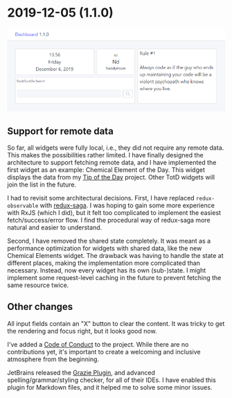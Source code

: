 # 2019-12-05 (1.1.0)

![](../assets/img/1.1.0.png)

## Support for remote data

So far, all widgets were fully local, i.e., they did not require any remote data. This makes the possibilities rather limited. I have finally designed the architecture to support fetching remote data, and I have implemented the first widget as an example: Chemical Element of the Day. This widget displays the data from my [Tip of the Day](https://tips.darekkay.com/) project. Other TotD widgets will join the list in the future.

I had to revisit some architectural decisions. First, I have replaced `redux-observable` with [redux-saga](https://github.com/redux-saga/redux-saga). I was hoping to gain some more experience with RxJS (which I did), but it felt too complicated to implement the easiest fetch/success/error flow. I find the procedural way of redux-saga more natural and easier to understand.

Second, I have removed the shared state completely. It was meant as a performance optimization for widgets with shared data, like the new Chemical Elements widget. The drawback was having to handle the state at different places, making the implementation more complicated than necessary. Instead, now every widget has its own (sub-)state. I might implement some request-level caching in the future to prevent fetching the same resource twice.

## Other changes

All input fields contain an "X" button to clear the content. It was tricky to get the rendering and focus right, but it looks good now.

I've added a [Code of Conduct](https://github.com/darekkay/dashboard/blob/master/CODE_OF_CONDUCT.md) to the project. While there are no contributions yet, it's important to create a welcoming and inclusive atmosphere from the beginning.

JetBrains released the [Grazie Plugin](https://plugins.jetbrains.com/plugin/12175-grazie/), and advanced spelling/grammar/styling checker, for all of their IDEs. I have enabled this plugin for Markdown files, and it helped me to solve some minor issues.
